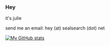### Hey

it's julie

send me an email: hey (at) sealsearch (dot) net

[![My GitHub stats](https://github-readme-stats.vercel.app/api?username=colonthreeing&show=reviews,discussions_started,discussions_answered,prs_merged,prs_merged_percentage&show_icons=true&theme=catppuccin_mocha)](https://github.com/anuraghazra/github-readme-stats)
